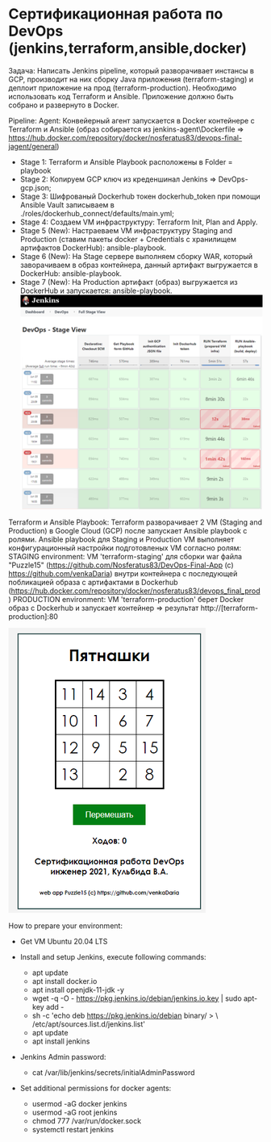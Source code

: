 # Сертификационная работа по DevOps (jenkins,terraform,ansible,docker)

Задача: Написать Jenkins pipeline, который разворачивает инстансы в GCP, производит на них сборку Java приложения (terraform-staging) и деплоит приложение на
прод (terraform-production). Необходимо использовать код Terraform и Ansible. Приложение должно быть собрано и развернуто в Docker.

Pipeline:
Agent: Конвейерный агент запускается в Docker контейнере с Terraform и Ansible (образ собирается из jenkins-agent\Dockerfile => https://hub.docker.com/repository/docker/nosferatus83/devops-final-jagent/general)

- Stage 1: Terraform и Ansible Playbook расположены в Folder = playbook
- Stage 2: Копируем GCP ключ из креденшинал Jenkins => DevOps-gcp.json;
- Stage 3: Шифрованый Dockerhub токен dockerhub_token при помощи Ansible Vault записываем в ./roles/dockerhub_connect/defaults/main.yml;
- Stage 4: Создаем  VM инфраструктуру: Terraform Init, Plan and Apply.
- Stage 5 (New): Настраеваем VM инфраструктуру Staging and Production (ставим пакеты docker + Credentials с хранилищем артифактов DockerHub): ansible-playbook.
- Stage 6 (New): На Stage сервере выполняем сборку WAR, который заворачиваем в образ контейнера, данный артифакт выгружается в DockerHub: ansible-playbook.
- Stage 7 (New): На Production артифакт (образ) выгружается из DockerHub и запускается: ansible-playbook.
![Image alt](https://github.com/nosferatus83/DevOps-Final/raw/optimaze1/pipeline_new1.png)

Terraform и Ansible Playbook:
Terraform разворачивает 2 VM (Staging and Production) в Google Cloud (GCP) после запускает Ansible playbook с ролями.
Ansible playbook для Staging и Production VM выполняет конфигурационный настройки подготовленых VM согласно ролям:
STAGING environment: VM 'terraform-staging' для сборки war файла "Puzzle15" (https://github.com/Nosferatus83/DevOps-Final-App (c) https://github.com/venkaDaria) внутри контейнера с последующей побликацией образа с артифактами в Dockerhub (https://hub.docker.com/repository/docker/nosferatus83/devops_final_prod)
PRODUCTION environment: VM 'terraform-production' берет Docker образ с Dockerhub и запускает контейнер => результат http://[terraform-production]:80

![Image alt](https://github.com/nosferatus83/DevOps-Final/raw/master/webapp.png)

How to prepare your environment:
- Get VM Ubuntu 20.04 LTS
- Install and setup Jenkins, execute following commands:
     - apt update
     - apt install docker.io
     - apt install openjdk-11-jdk -y
     - wget -q -O - https://pkg.jenkins.io/debian/jenkins.io.key | sudo apt-key add -
     - sh -c 'echo deb https://pkg.jenkins.io/debian binary/ > \ /etc/apt/sources.list.d/jenkins.list'
     - apt update
     - apt install jenkins

- Jenkins Admin password:
     - cat /var/lib/jenkins/secrets/initialAdminPassword

- Set additional permissions for docker agents:
     - usermod -aG docker jenkins
     - usermod -aG root jenkins
     - chmod 777 /var/run/docker.sock
     - systemctl restart jenkins


